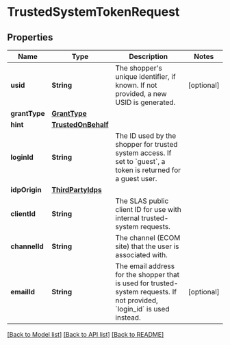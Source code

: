 # TrustedSystemTokenRequest

## Properties
Name | Type | Description | Notes
------------ | ------------- | ------------- | -------------
**usid** | **String** | The shopper&#39;s unique identifier, if known. If not provided, a new USID is generated. | [optional] 
**grantType** | [**GrantType**](GrantType.md) |  | 
**hint** | [**TrustedOnBehalf**](TrustedOnBehalf.md) |  | 
**loginId** | **String** | The ID used by the shopper for trusted system access.   If set to &#x60;guest&#x60;, a token is returned for a guest user. | 
**idpOrigin** | [**ThirdPartyIdps**](ThirdPartyIdps.md) |  | 
**clientId** | **String** | The SLAS public client ID for use with internal trusted-system requests. | 
**channelId** | **String** | The channel (ECOM site) that the user is associated with. | 
**emailId** | **String** | The email address for the shopper that is used for trusted-system requests. If not provided, &#x60;login_id&#x60; is used instead. | [optional] 

[[Back to Model list]](../README.md#documentation-for-models) [[Back to API list]](../README.md#documentation-for-api-endpoints) [[Back to README]](../README.md)


